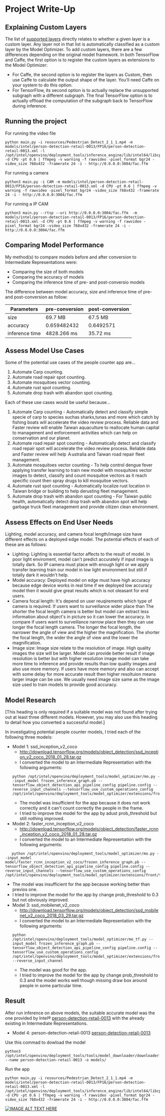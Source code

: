 # Project Write-Up  
## Explaining Custom Layers

The list of [supported layers](https://docs.openvinotoolkit.org/2019_R3/_docs_MO_DG_prepare_model_Supported_Frameworks_Layers.html) directly relates to whether a given layer is a custom layer. Any layer not in that list is automatically classified as a custom layer by the Model Optimizer.
To add custom layers, there are a few differences depending on the original model framework. In both TensorFlow and Caffe, the first option is to register the custom layers as extensions to the Model Optimizer:
- For Caffe, the second option is to register the layers as Custom, then use Caffe to calculate the output shape of the layer. You’ll need Caffe on your system to do this option.
- For TensorFlow, its second option is to actually replace the unsupported subgraph with a different subgraph. The final TensorFlow option is to actually offload the computation of the subgraph back to TensorFlow during inference.  
## Running the project

For running the video file
```
python main.py -i resources/Pedestrian_Detect_2_1_1.mp4 -m models/intel/person-detection-retail-0013/FP16/person-detection-retail-0013.xml -l /opt/intel/openvino/deployment_tools/inference_engine/lib/intel64/libcpu_extension_sse4.so -d CPU -pt 0.6 | ffmpeg -v warning -f rawvideo -pixel_format bgr24 -video_size 768x432 -framerate 24 -i - http://0.0.0.0:3004/fac.ffm
```  

For running a camera  
```
python3 main.py -i CAM -m models/intel/person-detection-retail-0013/FP16/person-detection-retail-0013.xml -d CPU -pt 0.6 | ffmpeg -v warning -f rawvideo -pixel_format bgr24 -video_size 768x432 -framerate 24 -i - http://0.0.0.0:3004/fac.ffm
```  
For running a IP CAM
```
python3 main.py --rtsp --uri http://0.0.0.0:3004/fac.ffm  -m models/intel/person-detection-retail-0013/FP16/person-detection-retail-0013.xml -d CPU -pt 0.6 | ffmpeg -v warning -f rawvideo -pixel_format bgr24 -video_size 768x432 -framerate 24 -i - http://0.0.0.0:3004/fac.ffm
```


## Comparing Model Performance

My method(s) to compare models before and after conversion to Intermediate Representations
were:  
- Comparing the size of both models
- Comparing the accuracy of models
- Comparing the inference time of pre- and post-conversio models

The difference between model accuracy, size and inference time of pre- and post-conversion as follow:

Parameters | pre-conversion | post-conversion
| ------------- | ------------- | -------------
size  | 69.7 MB  | 67.5 MB
accuracy  | 0.659482432  | 0.6492571
inference time  | 4828.266 ms  | 35.72 ms

## Assess Model Use Cases

Some of the potential use cases of the people counter app are...

1. Automate Carp counting.
2. Automate road repair spot counting.
3. Automate mosquitoes vector counting.
4. Automate rust spot counting.
5. Automate drop trash with abandon spot counting.

Each of these use cases would be useful because...
1. Automate Carp counting - Automatically detect and classify simple specie of carp to species suchas sharks,tunas and more which catch by fishing boats will accelerate the video review process. Reliable data and Faster review will enable Taiwan aquaculture to reallocate human capital to management and enforcement activities which can help on conservation and our planet.
2. Automate road repair spot counting - Automatically detect and classify road repair spot will accelerate the video review process. Reliable data and Faster review will help Ａustralia and Taiwan road repair fleet management. 
3. Automate mosquitoes vector counting - To help control dengue fever applying transfer learning to train new model with mosquitoes vector images to detect, classify and count mosquitoe vectors as it reach specific count then spray drugs to kill mosquitoe vectors.
4. Automate rust spot counting - Automatically localize rust location in Taiwan bridge or building to help derusting fleet management.
5. Automate drop trash with abandon spot counting - For Taiwan public health, automatically detect drop trash with abandon spot will help garbage truck fleet management and provide citizen clean environment.

## Assess Effects on End User Needs

Lighting, model accuracy, and camera focal length/image size have different effects on a
deployed edge model. The potential effects of each of these are as follows:

- Lighting: Lighting is essential factor affects to the result of model. In poor light enviroment, model can't predict accurately if input image is totally dark. So IP camera must place with enough light or we apply transfer learning train our model in low light environment but still if totally dark it wouldn't help.
- Model accuracy: Deployed model on edge must have high accuracy because edge device works in real time if we deployed low accuracy model then it would give great results which is not oleasant for end users.
- Camera focal length: It's depend on user reuqirements which type of camera is required. If users want to surveillance wider place than The shorter the focal length camera is better but model can extract less information about object's in picture so it can lower the accuracy. In compare if users want to surveillance narrow place then they can use longer the focal length camera. The longer the focal length, the narrower the angle of view and the higher the magnification. The shorter the focal length, the wider the angle of view and the lower the magnification. 
- Image size: Image size relate to the resolution of image. High quality images the size will be larger. Model can provide better result if image resolution is better but with higher resolution image model can take more time to inference and provide results than low quality images and also use more memory. If users have more memory and also can accept with some delay for more accurate result then higher resoltuion means larger image can be use. We usually need image size same as the image size used to train models to provide good accuracy.

## Model Research

[This heading is only required if a suitable model was not found after trying out at least three
different models. However, you may also use this heading to detail how you converted 
a successful model.]

In investigating potential people counter models, I tried each of the following three models:

- Model 1: ssd_inception_v2_coco
  - http://download.tensorflow.org/models/object_detection/ssd_inception_v2_coco_2018_01_28.tar.gz
  - I converted the model to an Intermediate Representation with the following arguments:
   ```
  python /opt/intel/openvino/deployment_tools/model_optimizer/mo.py --input_model frozen_inference_graph.pb --tensorflow_object_detection_api_pipeline_config pipeline.config --reverse_input_channels --tensorflow_use_custom_operations_config /opt/intel/openvino/deployment_tools/model_optimizer/extensions/front/tf/ssd_v2_support.json
  ```
  - The model was insufficient for the app because it does not work correctly and it can't count correctly the people in the frame.
  - I tried to improve the model for the app by adust prob_threshold but still nothing improved.  
- Model 2: faster_rcnn_inception_v2_coco
  - http://download.tensorflow.org/models/object_detection/faster_rcnn_inception_v2_coco_2018_01_28.tar.gz
  - I converted the model to an Intermediate Representation with the following arguments:
 ```
    python /opt/intel/openvino/deployment_tools/model_optimizer/mo.py --input_model model/faster_rcnn_inception_v2_coco/frozen_inference_graph.pb --tensorflow_object_detection_api_pipeline_config pipeline.config --reverse_input_channels --tensorflow_use_custom_operations_config /opt/intel/openvino/deployment_tools/model_optimizer/extensions/front/tf/faster_rcnn_support.json
 ```
 - The model was insufficient for the app because working better than previos one.
  - I tried to improve the model for the app by change prob_threshold to 0.3 but not obviously improved.  
- Model 3: ssd_mobilenet_v2_coco
  - http://download.tensorflow.org/models/object_detection/ssd_mobilenet_v2_coco_2018_03_29.tar.gz
  - I converted the model to an Intermediate Representation with the following arguments:
  ```
  python /opt/intel/openvino/deployment_tools/model_optimizer/mo_tf.py --input_model frozen_inference_graph.pb --tensorflow_object_detection_api_pipeline_config pipeline.config --tensorflow_use_custom_operations_config /opt/intel/openvino/deployment_tools/model_optimizer/extensions/front/tf/ssd_v2_support.json --reverse_input_channel
  ```
  - The model was good for the app.
  - I tried to improve the model for the app by change prob_threshold to 0.3 and the model works well though missing draw box around people in some particular time.
  
## Result  
After run inference on above models, the suitable accurate model was the one provided by Intel® [person-detection-retail-0013](https://docs.openvinotoolkit.org/latest/_models_intel_person_detection_retail_0013_description_person_detection_retail_0013.html) with the already existing in Intermediate Representations.  
- Model 4: person-detection-retail-0013
[person-detection-retail-0013](https://docs.openvinotoolkit.org/latest/_models_intel_person_detection_retail_0013_description_person_detection_retail_0013.html)

Use this commad to dowload the model 

```
python3  /opt/intel/openvino/deployment_tools/tools/model_downloader/downloader.py --name person-detection-retail-0013 -o models/
```

Run the app 
```
python main.py -i resources/Pedestrian_Detect_2_1_1.mp4 -m models/intel/person-detection-retail-0013/FP16/person-detection-retail-0013.xml -l /opt/intel/openvino/deployment_tools/inference_engine/lib/intel64/libcpu_extension_sse4.so -d CPU -pt 0.6 | ffmpeg -v warning -f rawvideo -pixel_format bgr24 -video_size 768x432 -framerate 24 -i - http://0.0.0.0:3004/fac.ffm
```
[![IMAGE ALT TEXT HERE](https://img.youtube.com/vi/cm4-MZDcZzY/0.jpg)](https://youtu.be/cm4-MZDcZzY)  
